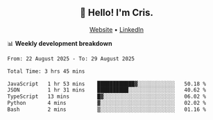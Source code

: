 
<h2 align="center">👋 Hello! I'm Cris.</h2>
<p align="center">
  <a href="https://www.criscunas.dev">Website</a> •
  <a href="https://www.linkedin.com/in/cristophercunas/">LinkedIn</a> 
</p>


📊 **Weekly development breakdown**
<!--START_SECTION:waka-->

```txt
From: 22 August 2025 - To: 29 August 2025

Total Time: 3 hrs 45 mins

JavaScript   1 hr 53 mins    ████████████▓░░░░░░░░░░░░   50.18 %
JSON         1 hr 31 mins    ██████████░░░░░░░░░░░░░░░   40.62 %
TypeScript   13 mins         █▓░░░░░░░░░░░░░░░░░░░░░░░   06.02 %
Python       4 mins          ▓░░░░░░░░░░░░░░░░░░░░░░░░   02.02 %
Bash         2 mins          ▒░░░░░░░░░░░░░░░░░░░░░░░░   01.16 %
```

<!--END_SECTION:waka-->
